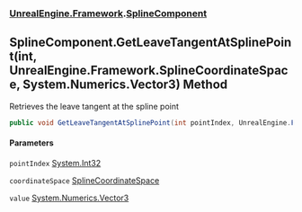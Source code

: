 ### [UnrealEngine.Framework](./UnrealEngine-Framework.md 'UnrealEngine.Framework').[SplineComponent](./SplineComponent.md 'UnrealEngine.Framework.SplineComponent')
## SplineComponent.GetLeaveTangentAtSplinePoint(int, UnrealEngine.Framework.SplineCoordinateSpace, System.Numerics.Vector3) Method
Retrieves the leave tangent at the spline point  
```csharp
public void GetLeaveTangentAtSplinePoint(int pointIndex, UnrealEngine.Framework.SplineCoordinateSpace coordinateSpace, ref System.Numerics.Vector3 value);
```
#### Parameters
<a name='UnrealEngine-Framework-SplineComponent-GetLeaveTangentAtSplinePoint(int_UnrealEngine-Framework-SplineCoordinateSpace_System-Numerics-Vector3)-pointIndex'></a>
`pointIndex` [System.Int32](https://docs.microsoft.com/en-us/dotnet/api/System.Int32 'System.Int32')  
  
<a name='UnrealEngine-Framework-SplineComponent-GetLeaveTangentAtSplinePoint(int_UnrealEngine-Framework-SplineCoordinateSpace_System-Numerics-Vector3)-coordinateSpace'></a>
`coordinateSpace` [SplineCoordinateSpace](./SplineCoordinateSpace.md 'UnrealEngine.Framework.SplineCoordinateSpace')  
  
<a name='UnrealEngine-Framework-SplineComponent-GetLeaveTangentAtSplinePoint(int_UnrealEngine-Framework-SplineCoordinateSpace_System-Numerics-Vector3)-value'></a>
`value` [System.Numerics.Vector3](https://docs.microsoft.com/en-us/dotnet/api/System.Numerics.Vector3 'System.Numerics.Vector3')  
  
